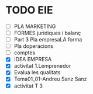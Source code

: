 # TODO EIE 
- [ ] PLA MARKETING
- [ ] FORMES jurídiques i balanç
- [ ] Part 3 Pla empresaLA forma
- [ ] Pla doperacions
- [ ] comptes
- [x] IDEA EMPRESA
- [x] activitat 1.Lemprenedor
- [x] Evalua les qualitats
- [x] Tema01_01-Andreu Sanz Sanz
- [x] activitat T 3